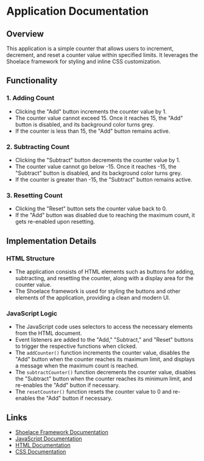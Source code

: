 # Application Documentation

## Overview

This application is a simple counter that allows users to increment, decrement, and reset a counter value within specified limits. It leverages the Shoelace framework for styling and inline CSS customization.

## Functionality

### 1. Adding Count

- Clicking the "Add" button increments the counter value by 1.
- The counter value cannot exceed 15. Once it reaches 15, the "Add" button is disabled, and its background color turns grey.
- If the counter is less than 15, the "Add" button remains active.

### 2. Subtracting Count

- Clicking the "Subtract" button decrements the counter value by 1.
- The counter value cannot go below -15. Once it reaches -15, the "Subtract" button is disabled, and its background color turns grey.
- If the counter is greater than -15, the "Subtract" button remains active.

### 3. Resetting Count

- Clicking the "Reset" button sets the counter value back to 0.
- If the "Add" button was disabled due to reaching the maximum count, it gets re-enabled upon resetting.

## Implementation Details

### HTML Structure

- The application consists of HTML elements such as buttons for adding, subtracting, and resetting the counter, along with a display area for the counter value.
- The Shoelace framework is used for styling the buttons and other elements of the application, providing a clean and modern UI.

### JavaScript Logic

- The JavaScript code uses selectors to access the necessary elements from the HTML document.
- Event listeners are added to the "Add," "Subtract," and "Reset" buttons to trigger the respective functions when clicked.
- The `addCounter()` function increments the counter value, disables the "Add" button when the counter reaches its maximum limit, and displays a message when the maximum count is reached.
- The `subtractCounter()` function decrements the counter value, disables the "Subtract" button when the counter reaches its minimum limit, and re-enables the "Add" button if necessary.
- The `resetCounter()` function resets the counter value to 0 and re-enables the "Add" button if necessary.

## Links

- [Shoelace Framework Documentation](https://shoelace.style/)
- [JavaScript Documentation](https://developer.mozilla.org/en-US/docs/Web/JavaScript)
- [HTML Documentation](https://developer.mozilla.org/en-US/docs/Web/HTML)
- [CSS Documentation](https://developer.mozilla.org/en-US/docs/Web/CSS)

